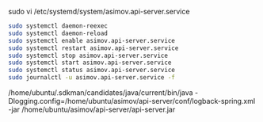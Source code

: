 

sudo vi /etc/systemd/system/asimov.api-server.service

```bash
sudo systemctl daemon-reexec
sudo systemctl daemon-reload
sudo systemctl enable asimov.api-server.service
sudo systemctl restart asimov.api-server.service
sudo systemctl stop asimov.api-server.service
sudo systemctl start asimov.api-server.service
sudo systemctl status asimov.api-server.service
sudo journalctl -u asimov.api-server.service -f
```

/home/ubuntu/.sdkman/candidates/java/current/bin/java -Dlogging.config=/home/ubuntu/asimov/api-server/conf/logback-spring.xml -jar /home/ubuntu/asimov/api-server/api-server.jar 